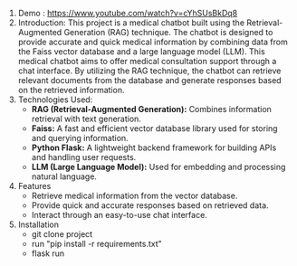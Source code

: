 1. Demo : https://www.youtube.com/watch?v=cYhSUsBkDq8
2. Introduction: This project is a medical chatbot built using the Retrieval-Augmented Generation (RAG) technique.
   The chatbot is designed to provide accurate and quick medical information by combining data from the Faiss vector database and a large language model (LLM).
   This medical chatbot aims to offer medical consultation support through a chat interface. By utilizing the RAG technique, the chatbot can retrieve relevant documents from the database and generate responses based on the retrieved information.
3. Technologies Used:
    - **RAG (Retrieval-Augmented Generation):** Combines information retrieval with text generation.
    - **Faiss:** A fast and efficient vector database library used for storing and querying information.
    - **Python Flask:** A lightweight backend framework for building APIs and handling user requests.
    - **LLM (Large Language Model):** Used for embedding and processing natural language.
4. Features
    - Retrieve medical information from the vector database.
    - Provide quick and accurate responses based on retrieved data.
    - Interact through an easy-to-use chat interface.
5. Installation
    - git clone project
    - run "pip install -r requirements.txt"
    - flask run 


